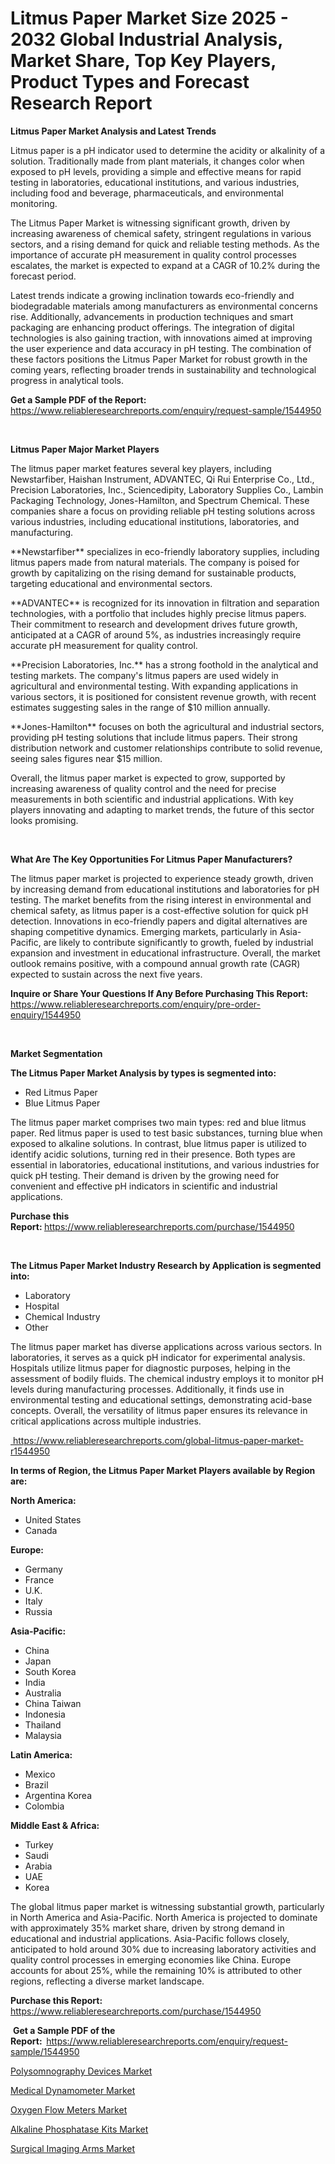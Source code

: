 <p><h1>Litmus Paper Market Size 2025 - 2032 Global Industrial Analysis, Market Share, Top Key Players, Product Types and Forecast Research Report</h1></p><p><strong>Litmus Paper Market Analysis and Latest Trends</strong></p>
<p><p>Litmus paper is a pH indicator used to determine the acidity or alkalinity of a solution. Traditionally made from plant materials, it changes color when exposed to pH levels, providing a simple and effective means for rapid testing in laboratories, educational institutions, and various industries, including food and beverage, pharmaceuticals, and environmental monitoring. </p><p>The Litmus Paper Market is witnessing significant growth, driven by increasing awareness of chemical safety, stringent regulations in various sectors, and a rising demand for quick and reliable testing methods. As the importance of accurate pH measurement in quality control processes escalates, the market is expected to expand at a CAGR of 10.2% during the forecast period. </p><p>Latest trends indicate a growing inclination towards eco-friendly and biodegradable materials among manufacturers as environmental concerns rise. Additionally, advancements in production techniques and smart packaging are enhancing product offerings. The integration of digital technologies is also gaining traction, with innovations aimed at improving the user experience and data accuracy in pH testing. The combination of these factors positions the Litmus Paper Market for robust growth in the coming years, reflecting broader trends in sustainability and technological progress in analytical tools.</p></p>
<p><strong>Get a Sample PDF of the Report:&nbsp;</strong> <a href="https://www.reliableresearchreports.com/enquiry/request-sample/1544950?utm_campaign=113&utm_medium=2&utm_source=Github&utm_content=ia&utm_term=03032025&utm_id=litmus-paper">https://www.reliableresearchreports.com/enquiry/request-sample/1544950</a></p>
<p>&nbsp;</p>
<p><strong>Litmus Paper Major Market Players</strong></p>
<p><p>The litmus paper market features several key players, including Newstarfiber, Haishan Instrument, ADVANTEC, Qi Rui Enterprise Co., Ltd., Precision Laboratories, Inc., Sciencedipity, Laboratory Supplies Co., Lambin Packaging Technology, Jones-Hamilton, and Spectrum Chemical. These companies share a focus on providing reliable pH testing solutions across various industries, including educational institutions, laboratories, and manufacturing.</p><p>**Newstarfiber** specializes in eco-friendly laboratory supplies, including litmus papers made from natural materials. The company is poised for growth by capitalizing on the rising demand for sustainable products, targeting educational and environmental sectors. </p><p>**ADVANTEC** is recognized for its innovation in filtration and separation technologies, with a portfolio that includes highly precise litmus papers. Their commitment to research and development drives future growth, anticipated at a CAGR of around 5%, as industries increasingly require accurate pH measurement for quality control.</p><p>**Precision Laboratories, Inc.** has a strong foothold in the analytical and testing markets. The company's litmus papers are used widely in agricultural and environmental testing. With expanding applications in various sectors, it is positioned for consistent revenue growth, with recent estimates suggesting sales in the range of $10 million annually.</p><p>**Jones-Hamilton** focuses on both the agricultural and industrial sectors, providing pH testing solutions that include litmus papers. Their strong distribution network and customer relationships contribute to solid revenue, seeing sales figures near $15 million.</p><p>Overall, the litmus paper market is expected to grow, supported by increasing awareness of quality control and the need for precise measurements in both scientific and industrial applications. With key players innovating and adapting to market trends, the future of this sector looks promising.</p></p>
<p>&nbsp;</p>
<p><strong>What Are The Key Opportunities For Litmus Paper Manufacturers?</strong></p>
<p><p>The litmus paper market is projected to experience steady growth, driven by increasing demand from educational institutions and laboratories for pH testing. The market benefits from the rising interest in environmental and chemical safety, as litmus paper is a cost-effective solution for quick pH detection. Innovations in eco-friendly papers and digital alternatives are shaping competitive dynamics. Emerging markets, particularly in Asia-Pacific, are likely to contribute significantly to growth, fueled by industrial expansion and investment in educational infrastructure. Overall, the market outlook remains positive, with a compound annual growth rate (CAGR) expected to sustain across the next five years.</p></p>
<p><strong>Inquire or Share Your Questions If Any Before Purchasing This Report:</strong> <a href="https://www.reliableresearchreports.com/enquiry/pre-order-enquiry/1544950?utm_campaign=113&utm_medium=2&utm_source=Github&utm_content=ia&utm_term=03032025&utm_id=litmus-paper">https://www.reliableresearchreports.com/enquiry/pre-order-enquiry/1544950</a></p>
<p>&nbsp;</p>
<p><strong>Market Segmentation</strong></p>
<p><strong>The Litmus Paper Market Analysis by types is segmented into:</strong></p>
<p><ul><li>Red Litmus Paper</li><li>Blue Litmus Paper</li></ul></p>
<p><p>The litmus paper market comprises two main types: red and blue litmus paper. Red litmus paper is used to test basic substances, turning blue when exposed to alkaline solutions. In contrast, blue litmus paper is utilized to identify acidic solutions, turning red in their presence. Both types are essential in laboratories, educational institutions, and various industries for quick pH testing. Their demand is driven by the growing need for convenient and effective pH indicators in scientific and industrial applications.</p></p>
<p><strong>Purchase this Report:&nbsp;</strong><a href="https://www.reliableresearchreports.com/purchase/1544950?utm_campaign=113&utm_medium=2&utm_source=Github&utm_content=ia&utm_term=03032025&utm_id=litmus-paper">https://www.reliableresearchreports.com/purchase/1544950</a></p>
<p>&nbsp;</p>
<p><strong>The Litmus Paper Market Industry Research by Application is segmented into:</strong></p>
<p><ul><li>Laboratory</li><li>Hospital</li><li>Chemical Industry</li><li>Other</li></ul></p>
<p><p>The litmus paper market has diverse applications across various sectors. In laboratories, it serves as a quick pH indicator for experimental analysis. Hospitals utilize litmus paper for diagnostic purposes, helping in the assessment of bodily fluids. The chemical industry employs it to monitor pH levels during manufacturing processes. Additionally, it finds use in environmental testing and educational settings, demonstrating acid-base concepts. Overall, the versatility of litmus paper ensures its relevance in critical applications across multiple industries.</p></p>
<p><a href="https://www.reliableresearchreports.com/global-litmus-paper-market-r1544950?utm_campaign=113&utm_medium=2&utm_source=Github&utm_content=ia&utm_term=03032025&utm_id=litmus-paper">&nbsp;https://www.reliableresearchreports.com/global-litmus-paper-market-r1544950</a></p>
<p><strong>In terms of Region, the Litmus Paper Market Players available by Region are:</strong></p>
<p>
    <p> <strong> North America: </strong>
        <ul>
            <li>United States</li>
            <li>Canada</li>
        </ul>
        </p> 
    <p> <strong> Europe: </strong>
        <ul>
            <li>Germany</li>
            <li>France</li>
            <li>U.K.</li>
            <li>Italy</li>
            <li>Russia</li>
        </ul>
        </p> 
    <p> <strong> Asia-Pacific: </strong>
        <ul>
            <li>China</li>
            <li>Japan</li>
            <li>South Korea</li>
            <li>India</li>
            <li>Australia</li>
            <li>China Taiwan</li>
            <li>Indonesia</li>
            <li>Thailand</li>
            <li>Malaysia</li>
        </ul>
        </p> 
    <p> <strong> Latin America: </strong>
        <ul>
            <li>Mexico</li>
            <li>Brazil</li>
            <li>Argentina Korea</li>
            <li>Colombia</li>
        </ul>
        </p> 
    <p> <strong> Middle East & Africa: </strong>
        <ul>
            <li>Turkey</li>
            <li>Saudi</li>
            <li>Arabia</li>
            <li>UAE</li>
            <li>Korea</li>
        </ul>
    </p>
    </p>
<p><p>The global litmus paper market is witnessing substantial growth, particularly in North America and Asia-Pacific. North America is projected to dominate with approximately 35% market share, driven by strong demand in educational and industrial applications. Asia-Pacific follows closely, anticipated to hold around 30% due to increasing laboratory activities and quality control processes in emerging economies like China. Europe accounts for about 25%, while the remaining 10% is attributed to other regions, reflecting a diverse market landscape.</p></p>
<p><strong>Purchase this Report: </strong><a href="https://www.reliableresearchreports.com/purchase/1544950?utm_campaign=113&utm_medium=2&utm_source=Github&utm_content=ia&utm_term=03032025&utm_id=litmus-paper">https://www.reliableresearchreports.com/purchase/1544950</a></p>
<p>&nbsp;<strong>Get a Sample PDF of the Report:&nbsp;&nbsp;</strong><a href="https://www.reliableresearchreports.com/enquiry/request-sample/1544950?utm_campaign=113&utm_medium=2&utm_source=Github&utm_content=ia&utm_term=03032025&utm_id=litmus-paper">https://www.reliableresearchreports.com/enquiry/request-sample/1544950</a></p>
<p><strong></strong></p>
<p><p><a href="https://github.com/raquinyagua/Market-Research-Report-List-1/blob/main/polysomnography-devices-market.md?utm_campaign=113&utm_medium=2&utm_source=Github&utm_content=ia&utm_term=03032025&utm_id=litmus-paper">Polysomnography Devices Market</a></p><p><a href="https://github.com/shirlantosx7/Market-Research-Report-List-1/blob/main/medical-dynamometer-market.md?utm_campaign=113&utm_medium=2&utm_source=Github&utm_content=ia&utm_term=03032025&utm_id=litmus-paper">Medical Dynamometer Market</a></p><p><a href="https://github.com/amoakuolaopa/Market-Research-Report-List-1/blob/main/oxygen-flow-meters-market.md?utm_campaign=113&utm_medium=2&utm_source=Github&utm_content=ia&utm_term=03032025&utm_id=litmus-paper">Oxygen Flow Meters Market</a></p><p><a href="https://github.com/ziwersekos/Market-Research-Report-List-1/blob/main/alkaline-phosphatase-kits-market.md?utm_campaign=113&utm_medium=2&utm_source=Github&utm_content=ia&utm_term=03032025&utm_id=litmus-paper">Alkaline Phosphatase Kits Market</a></p><p><a href="https://github.com/ivvrgibi/Market-Research-Report-List-1/blob/main/surgical-imaging-arms-market.md?utm_campaign=113&utm_medium=2&utm_source=Github&utm_content=ia&utm_term=03032025&utm_id=litmus-paper">Surgical Imaging Arms Market</a></p></p>
